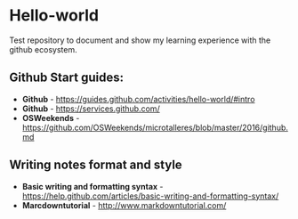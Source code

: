 # Hello-world
Test repository to document and show my learning experience with the github ecosystem.
## Github Start guides:
- **Github** - https://guides.github.com/activities/hello-world/#intro
- **Github** - https://services.github.com/
- **OSWeekends** - https://github.com/OSWeekends/microtalleres/blob/master/2016/github.md

## Writing notes format and style
- **Basic writing and formatting syntax** - https://help.github.com/articles/basic-writing-and-formatting-syntax/
- **Marcdowntutorial** - http://www.markdowntutorial.com/
